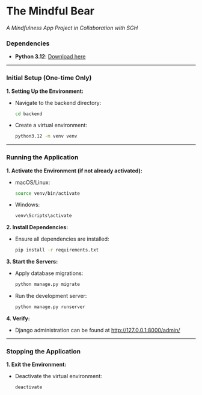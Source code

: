 # The Mindful Bear  
*A Mindfulness App Project in Collaboration with SGH*

### Dependencies
- **Python 3.12**: [Download here](https://www.python.org/downloads/)

---

### Initial Setup (One-time Only)

**1. Setting Up the Environment:**
   - Navigate to the backend directory:
     ```bash
     cd backend
     ```
   - Create a virtual environment:
     ```bash
     python3.12 -m venv venv
     ```

---

### Running the Application

**1. Activate the Environment (if not already activated):**
   - macOS/Linux:
     ```bash
     source venv/bin/activate
     ```
   - Windows:
     ```bash
     venv\Scripts\activate
     ```

**2. Install Dependencies:**
   - Ensure all dependencies are installed:
     ```bash
     pip install -r requirements.txt
     ```

**3. Start the Servers:**
   - Apply database migrations:
     ```bash
     python manage.py migrate
     ```
   - Run the development server:
     ```bash
     python manage.py runserver
     ```

**4. Verify:**
   - Django administration can be found at http://127.0.0.1:8000/admin/
---

### Stopping the Application

**1. Exit the Environment:**
   - Deactivate the virtual environment:
     ```bash
     deactivate
     ```